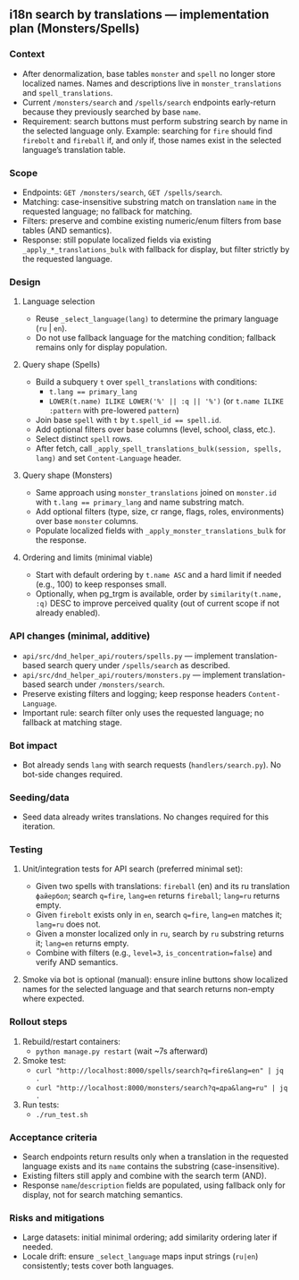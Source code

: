 ## i18n search by translations — implementation plan (Monsters/Spells)

### Context
- After denormalization, base tables `monster` and `spell` no longer store localized names. Names and descriptions live in `monster_translations` and `spell_translations`.
- Current `/monsters/search` and `/spells/search` endpoints early-return because they previously searched by base `name`.
- Requirement: search buttons must perform substring search by name in the selected language only. Example: searching for `fire` should find `firebolt` and `fireball` if, and only if, those names exist in the selected language’s translation table.

### Scope
- Endpoints: `GET /monsters/search`, `GET /spells/search`.
- Matching: case-insensitive substring match on translation `name` in the requested language; no fallback for matching.
- Filters: preserve and combine existing numeric/enum filters from base tables (AND semantics).
- Response: still populate localized fields via existing `_apply_*_translations_bulk` with fallback for display, but filter strictly by the requested language.

### Design
1) Language selection
   - Reuse `_select_language(lang)` to determine the primary language (`ru` | `en`).
   - Do not use fallback language for the matching condition; fallback remains only for display population.

2) Query shape (Spells)
   - Build a subquery `t` over `spell_translations` with conditions:
     - `t.lang == primary_lang`
     - `LOWER(t.name) ILIKE LOWER('%' || :q || '%')` (or `t.name ILIKE :pattern` with pre-lowered `pattern`)
   - Join base `spell` with `t` by `t.spell_id == spell.id`.
   - Add optional filters over base columns (level, school, class, etc.).
   - Select distinct `spell` rows.
   - After fetch, call `_apply_spell_translations_bulk(session, spells, lang)` and set `Content-Language` header.

3) Query shape (Monsters)
   - Same approach using `monster_translations` joined on `monster.id` with `t.lang == primary_lang` and name substring match.
   - Add optional filters (type, size, cr range, flags, roles, environments) over base `monster` columns.
   - Populate localized fields with `_apply_monster_translations_bulk` for the response.

4) Ordering and limits (minimal viable)
   - Start with default ordering by `t.name ASC` and a hard limit if needed (e.g., 100) to keep responses small.
   - Optionally, when pg_trgm is available, order by `similarity(t.name, :q)` DESC to improve perceived quality (out of current scope if not already enabled).

 

### API changes (minimal, additive)
- `api/src/dnd_helper_api/routers/spells.py` — implement translation-based search query under `/spells/search` as described.
- `api/src/dnd_helper_api/routers/monsters.py` — implement translation-based search under `/monsters/search`.
- Preserve existing filters and logging; keep response headers `Content-Language`.
- Important rule: search filter only uses the requested language; no fallback at matching stage.

### Bot impact
- Bot already sends `lang` with search requests (`handlers/search.py`). No bot-side changes required.

### Seeding/data
- Seed data already writes translations. No changes required for this iteration.

### Testing
1) Unit/integration tests for API search (preferred minimal set):
   - Given two spells with translations: `fireball` (en) and its ru translation `файербол`; search `q=fire`, `lang=en` returns `fireball`; `lang=ru` returns empty.
   - Given `firebolt` exists only in `en`, search `q=fire`, `lang=en` matches it; `lang=ru` does not.
   - Given a monster localized only in `ru`, search by `ru` substring returns it; `lang=en` returns empty.
   - Combine with filters (e.g., `level=3`, `is_concentration=false`) and verify AND semantics.

2) Smoke via bot is optional (manual): ensure inline buttons show localized names for the selected language and that search returns non-empty where expected.

### Rollout steps
1) Rebuild/restart containers:
   - `python manage.py restart` (wait ~7s afterward)
2) Smoke test:
   - `curl "http://localhost:8000/spells/search?q=fire&lang=en" | jq .`
   - `curl "http://localhost:8000/monsters/search?q=дра&lang=ru" | jq .`
3) Run tests:
   - `./run_test.sh`

### Acceptance criteria
- Search endpoints return results only when a translation in the requested language exists and its `name` contains the substring (case-insensitive).
- Existing filters still apply and combine with the search term (AND).
- Response `name`/`description` fields are populated, using fallback only for display, not for search matching semantics.

### Risks and mitigations
- Large datasets: initial minimal ordering; add similarity ordering later if needed.
- Locale drift: ensure `_select_language` maps input strings (`ru|en`) consistently; tests cover both languages.


